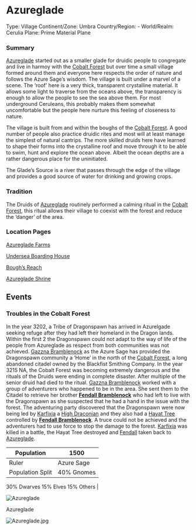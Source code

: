 # Azureglade

Type: Village
Continent/Zone: Umbra
Country/Region: -
World/Realm: Cerulia
Plane: Prime Material Plane

### Summary

[Azureglade](Azureglade%2018675a22781a8034896cfec74067092c.md) started out as a smaller glade for druidic people to congregate and live in harmoy with the [Cobalt Forest](Cobalt%20Forest%2018675a22781a804ebf16d0524faa6b2f.md) but over time a small village formed around them and everyone here respects the order of nature and follows the Azure Sage’s wisdom. The village is built under a marvel of a scene. The ‘roof’ here is a very thick, transparent crystalline material. It allows some light to traverse from the oceans above, the transparency is enough to allow the people to see the sea above them. For most underground Ceruleans, this probably makes them somewhat uncomfortable but the people here nurture this feeling of closeness to nature. 

The village is built from and within the boughs of the [Cobalt Forest](Cobalt%20Forest%2018675a22781a804ebf16d0524faa6b2f.md). A good number of people also practice druidic rites and most will at least manage the simplest of natural cantrips. The more skilled druids here have learned to shape their forms into the crystalline roof and move through it to be able to swim, hunt and explore the ocean above. Albeit the ocean depths are a rather dangerous place for the uninitiated.

The Glade’s Source is a river that passes through the edge of the village and provides a good source of water for drinking and growing crops.

### Tradition

The Druids of [Azureglade](Azureglade%2018675a22781a8034896cfec74067092c.md) routinely performed a calming ritual in the [Cobalt Forest](Cobalt%20Forest%2018675a22781a804ebf16d0524faa6b2f.md), this ritual allows their village to coexist with the forest and reduce the ‘danger’ of the area. 

### Location Pages

[Azureglade Farms](Azureglade%20Farms%201b475a22781a80ebb0a6e04a4f2a3960.md)

[Undersea Boarding House](Undersea%20Boarding%20House%201ac75a22781a8023a836c53ec6ae8b5f.md)

[Bough’s Reach](Bough%E2%80%99s%20Reach%201ac75a22781a801e9351c35a8a693d4f.md)

[Azureglade Shrine](Azureglade%20Shrine%201ac75a22781a806bbd4fe9e27dd36a2d.md)

## Events

### Troubles in the Cobalt Forest

In the year 3202, a Tribe of Dragonspawn has arrived in Azurelgade seeking refuge after they had left their homeland in the Dragon lands. Within the first 2 the Dragonspawn could not adapt to the way of life of the people from Azureglade as respect from both communities was not achieved. [Gazzna Bramblenock](Gazzna%20Bramblenock%201ac75a22781a80bdb802c4d4b9894cab.md) as the Azure Sage has provided the Dragonspawn community a ‘Home’ in the north of the [Cobalt Forest](Cobalt%20Forest%2018675a22781a804ebf16d0524faa6b2f.md), a long abandoned citadel owned by the Blackfist Smithing Company. In the year 3215 NA, the Cobalt Forest was becoming extremely dangerous and the rituals of the Druids were ending in complete disaster. After multiple of the senior druid had died to the ritual. [Gazzna Bramblenock](Gazzna%20Bramblenock%201ac75a22781a80bdb802c4d4b9894cab.md) worked with a group of adventurers who happened to be in the area. She sent them to the Citadel to retrieve her brother [**Fendall Bramblenock**](Fendall%20Bramblenock%201c875a22781a80538b0bef554c540533.md) who had left to live with the Dragonspawn as she suspected that he had a hand in the issue with the forest.  The adventuring party discovered that the Dragonspawn were now being led by [Karfixia](Karfixia%201c875a22781a80d0bc68d406cd1738fd.md) a [High Draconian](High%20Draconian%2083942692fba74247bf1e53cc21847ffa.md) and they also had a [Hayat Tree](Hayat%20Tree%201cc75a22781a80d68920fca3e9f958d8.md) controlled by [**Fendall Bramblenock**](Fendall%20Bramblenock%201c875a22781a80538b0bef554c540533.md).  A truce could not be achieved and the adventurers had to use force to stop the damage to the forest. [Karfixia](Karfixia%201c875a22781a80d0bc68d406cd1738fd.md) was killed in a battle, the Hayat Tree destroyed and [Fendall](https://www.notion.so/Fendall-1c875a22781a80dabba5f44881e2d4cf?pvs=21) taken back to [Azureglade](Azureglade%2018675a22781a8034896cfec74067092c.md).

| Population | 1500 |
| --- | --- |
| Ruler | Azure Sage |
| Population Split | 40% Gnomes
30% Dwarves
15% Elves
15% Others |

![Azureglade](image%2014.png)

Azureglade

![Azureglade.jpg](Azureglade.jpg)